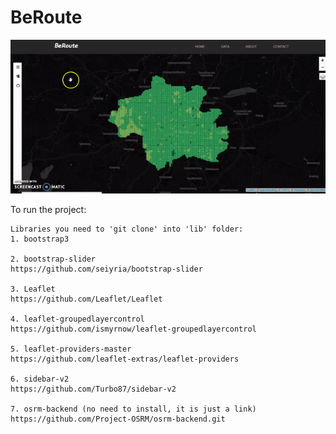 # BeRoute

<img src="img/whatisBeRoute.gif" />


To run the project:

	Libraries you need to 'git clone' into 'lib' folder:
	1. bootstrap3
	
	2. bootstrap-slider
	https://github.com/seiyria/bootstrap-slider

	3. Leaflet
	https://github.com/Leaflet/Leaflet

	4. leaflet-groupedlayercontrol
	https://github.com/ismyrnow/leaflet-groupedlayercontrol

	5. leaflet-providers-master
	https://github.com/leaflet-extras/leaflet-providers

	6. sidebar-v2
	https://github.com/Turbo87/sidebar-v2

	7. osrm-backend (no need to install, it is just a link)
	https://github.com/Project-OSRM/osrm-backend.git
	
